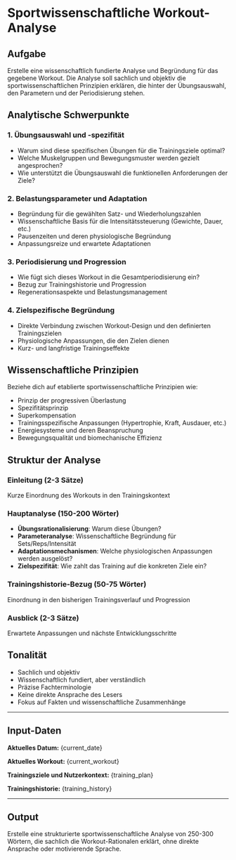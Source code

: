 # Sportwissenschaftliche Workout-Analyse

## Aufgabe
Erstelle eine wissenschaftlich fundierte Analyse und Begründung für das gegebene Workout. Die Analyse soll sachlich und objektiv die sportwissenschaftlichen Prinzipien erklären, die hinter der Übungsauswahl, den Parametern und der Periodisierung stehen.

## Analytische Schwerpunkte

### 1. Übungsauswahl und -spezifität
- Warum sind diese spezifischen Übungen für die Trainingsziele optimal?
- Welche Muskelgruppen und Bewegungsmuster werden gezielt angesprochen?
- Wie unterstützt die Übungsauswahl die funktionellen Anforderungen der Ziele?

### 2. Belastungsparameter und Adaptation
- Begründung für die gewählten Satz- und Wiederholungszahlen
- Wissenschaftliche Basis für die Intensitätssteuerung (Gewichte, Dauer, etc.)
- Pausenzeiten und deren physiologische Begründung
- Anpassungsreize und erwartete Adaptationen

### 3. Periodisierung und Progression
- Wie fügt sich dieses Workout in die Gesamtperiodisierung ein?
- Bezug zur Trainingshistorie und Progression
- Regenerationsaspekte und Belastungsmanagement

### 4. Zielspezifische Begründung
- Direkte Verbindung zwischen Workout-Design und den definierten Trainingszielen
- Physiologische Anpassungen, die den Zielen dienen
- Kurz- und langfristige Trainingseffekte

## Wissenschaftliche Prinzipien
Beziehe dich auf etablierte sportwissenschaftliche Prinzipien wie:
- Prinzip der progressiven Überlastung
- Spezifitätsprinzip
- Superkompensation
- Trainingsspezifische Anpassungen (Hypertrophie, Kraft, Ausdauer, etc.)
- Energiesysteme und deren Beanspruchung
- Bewegungsqualität und biomechanische Effizienz

## Struktur der Analyse

### Einleitung (2-3 Sätze)
Kurze Einordnung des Workouts in den Trainingskontext

### Hauptanalyse (150-200 Wörter)
- **Übungsrationalisierung**: Warum diese Übungen?
- **Parameteranalyse**: Wissenschaftliche Begründung für Sets/Reps/Intensität
- **Adaptationsmechanismen**: Welche physiologischen Anpassungen werden ausgelöst?
- **Zielspezifität**: Wie zahlt das Training auf die konkreten Ziele ein?

### Trainingshistorie-Bezug (50-75 Wörter)
Einordnung in den bisherigen Trainingsverlauf und Progression

### Ausblick (2-3 Sätze)
Erwartete Anpassungen und nächste Entwicklungsschritte

## Tonalität
- Sachlich und objektiv
- Wissenschaftlich fundiert, aber verständlich
- Präzise Fachterminologie
- Keine direkte Ansprache des Lesers
- Fokus auf Fakten und wissenschaftliche Zusammenhänge

---

## Input-Daten

**Aktuelles Datum:** {current_date}

**Aktuelles Workout:**
{current_workout}

**Trainingsziele und Nutzerkontext:**
{training_plan}

**Trainingshistorie:**
{training_history}

---

## Output
Erstelle eine strukturierte sportwissenschaftliche Analyse von 250-300 Wörtern, die sachlich die Workout-Rationalen erklärt, ohne direkte Ansprache oder motivierende Sprache. 